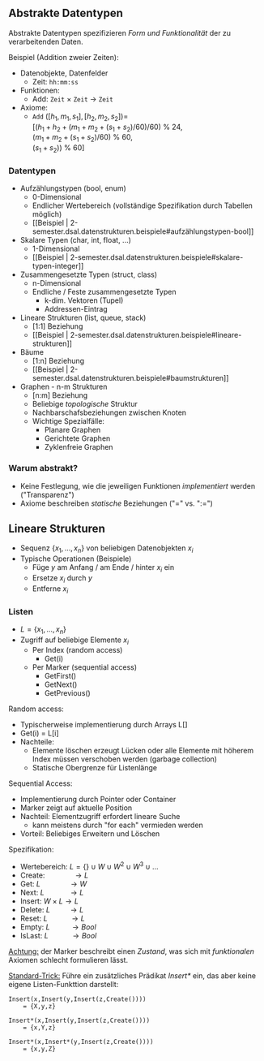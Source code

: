 

## Abstrakte Datentypen
Abstrakte Datentypen spezifizieren *Form und Funktionalität* der zu verarbeitenden Daten.

Beispiel (Addition zweier Zeiten):
- Datenobjekte, Datenfelder
  - Zeit: `hh:mm:ss`
- Funktionen:
  - Add: `Zeit` $\times$ `Zeit` $\rightarrow$ `Zeit`
- Axiome:
  - `Add` $([h_1, m_1, s_1], [h_2, m_2, s_2]) =$ <br>
  $[(h_1 + h_2 + (m_1 + m_2 + (s_1 + s_2) / 60) / 60) \: \% \: 24$, <br> $(m_1 + m_2 + (s_1 + s_2) / 60) \: \% \: 60$, <br> $(s_1+s_2)) \: \% \: 60]$

### Datentypen
- Aufzählungstypen (bool, enum)
  - 0-Dimensional
  - Endlicher Wertebereich (vollständige Spezifikation durch Tabellen möglich)
  - [[Beispiel | 2-semester.dsal.datenstrukturen.beispiele#aufzählungstypen-bool]]
- Skalare Typen (char, int, float, ...)
  - 1-Dimensional
  - [[Beispiel | 2-semester.dsal.datenstrukturen.beispiele#skalare-typen-integer]]
- Zusammengesetzte Typen (struct, class)
  - n-Dimensional
  - Endliche / Feste zusammengesetzte Typen
    - k-dim. Vektoren (Tupel)
    - Addressen-Eintrag
- Lineare Strukturen (list, queue, stack)
  - [1:1] Beziehung
  - [[Beispiel | 2-semester.dsal.datenstrukturen.beispiele#lineare-strukturen]]
- Bäume
  - [1:n] Beziehung
  - [[Beispiel | 2-semester.dsal.datenstrukturen.beispiele#baumstrukturen]]
- Graphen - n-m Strukturen
  - [n:m] Beziehung
  - Beliebige *topologische* Struktur
  - Nachbarschafsbeziehungen zwischen Knoten
  - Wichtige Spezialfälle:
    - Planare Graphen
    - Gerichtete Graphen
    - Zyklenfreie Graphen

### Warum abstrakt?
- Keine Festlegung, wie die jeweiligen Funktionen *implementiert* werden ("Transparenz")
- Axiome beschreiben *statische* Beziehungen ("$=$" vs. "$:=$")

## Lineare Strukturen
- Sequenz $\{x_1,\ldots,x_n\}$ von beliebigen Datenobjekten $x_i$
- Typische Operationen (Beispiele)
  - Füge $y$ am Anfang / am Ende / hinter $x_i$ ein
  - Ersetze $x_i$ durch $y$
  - Entferne $x_i$

### Listen
- $L = \{x_1, \ldots, x_n\}$
- Zugriff auf beliebige Elemente $x_i$
  - Per Index (random access)
    - Get(i)
  - Per Marker (sequential access)
    - GetFirst()
    - GetNext()
    - GetPrevious()

Random access:
- Typischerweise implementierung durch Arrays L[]
- Get(i) = L[i]
- Nachteile:
  - Elemente löschen erzeugt Lücken oder alle Elemente mit höherem Index müssen verschoben werden (garbage collection)
  - Statische Obergrenze für Listenlänge

Sequential Access:
- Implementierung durch Pointer oder Container
- Marker zeigt auf aktuelle Position
- Nachteil: Elementzugriff erfordert lineare Suche
  - kann meistens durch "for each" vermieden werden
- Vorteil: Beliebiges Erweitern und Löschen

Spezifikation:
- Wertebereich: $L = \{\} \cup W \cup W^2 \cup W^3 \cup \ldots$
- Create: $\:\:\:\:\:\:\:\:\:\:\:\:\: \rightarrow L$
- Get: $L \:\:\:\:\:\:\:\:\:\:\:\:\:\: \rightarrow W$
- Next: $L \:\:\:\:\:\:\:\:\:\:\:\: \rightarrow L$
- Insert: $W \times L \rightarrow L$
- Delete: $L \:\:\:\:\:\:\:\:\: \rightarrow L$
- Reset: $L \:\:\:\:\:\:\:\:\:\:\: \rightarrow L$
- Empty: $L \:\:\:\:\:\:\:\:\:\: \rightarrow Bool$
- IsLast: $L \:\:\:\:\:\:\:\:\:\:\: \rightarrow Bool$

<u>Achtung:</u> der Marker beschreibt einen *Zustand*, was sich mit *funktionalen* Axiomen schlecht formulieren lässt.

<u>Standard-Trick:</u> Führe ein zusätzliches Prädikat _Insert*_ ein, das aber keine eigene Listen-Funkttion darstellt:

```text
Insert(x,Insert(y,Insert(z,Create())))
    = {X,y,z}

Insert*(x,Insert(y,Insert(z,Create())))
    = {x,Y,z}

Insert*(x,Insert*(y,Insert(z,Create())))
    = {x,y,Z}
```